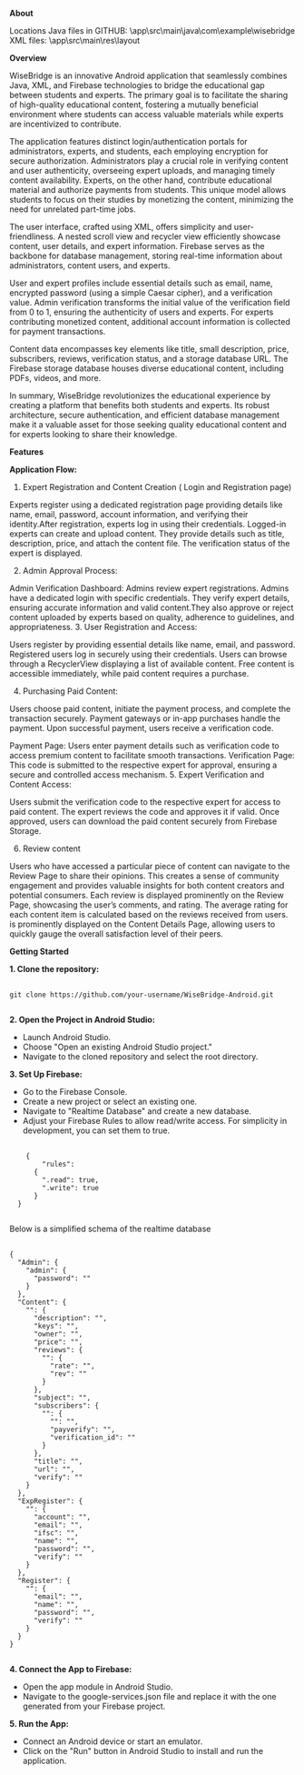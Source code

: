 
**About**

Locations Java files in GITHUB: \app\src\main\java\com\example\wisebridge XML files: \app\src\main\res\layout

**Overview**

WiseBridge is an innovative Android application that seamlessly combines Java, XML, and Firebase technologies to bridge the educational gap between students and experts. The primary goal is to facilitate the sharing of high-quality educational content, fostering a mutually beneficial environment where students can access valuable materials while experts are incentivized to contribute.

The application features distinct login/authentication portals for administrators, experts, and students, each employing encryption for secure authorization. Administrators play a crucial role in verifying content and user authenticity, overseeing expert uploads, and managing timely content availability. Experts, on the other hand, contribute educational material and authorize payments from students. This unique model allows students to focus on their studies by monetizing the content, minimizing the need for unrelated part-time jobs.

The user interface, crafted using XML, offers simplicity and user-friendliness. A nested scroll view and recycler view efficiently showcase content, user details, and expert information. Firebase serves as the backbone for database management, storing real-time information about administrators, content users, and experts.

User and expert profiles include essential details such as email, name, encrypted password (using a simple Caesar cipher), and a verification value. Admin verification transforms the initial value of the verification field from 0 to 1, ensuring the authenticity of users and experts. For experts contributing monetized content, additional account information is collected for payment transactions.

Content data encompasses key elements like title, small description, price, subscribers, reviews, verification status, and a storage database URL. The Firebase storage database houses diverse educational content, including PDFs, videos, and more.

In summary, WiseBridge revolutionizes the educational experience by creating a platform that benefits both students and experts. Its robust architecture, secure authentication, and efficient database management make it a valuable asset for those seeking quality educational content and for experts looking to share their knowledge.

**Features**

**Application Flow:**
1. Expert Registration and Content Creation ( Login and Registration page)

Experts register using a dedicated registration page providing details like name, email, password, account information, and verifying their identity.After registration, experts log in using their credentials. Logged-in experts can create and upload content. They provide details such as title, description, price, and attach the content file. The verification status of the expert is displayed.

2. Admin Approval Process:

Admin Verification Dashboard: Admins review expert registrations. Admins have a dedicated login with specific credentials. They verify expert details, ensuring accurate information and valid content.They also approve or reject content uploaded by experts based on quality, adherence to guidelines, and appropriateness.
3. User Registration and Access:

Users register by providing essential details like name, email, and password.  Registered users log in securely using their credentials. Users can browse through a RecyclerView displaying a list of available content. Free content is accessible immediately, while paid content requires a purchase.

4. Purchasing Paid Content: 

Users choose paid content, initiate the payment process, and complete the transaction securely. Payment gateways or in-app purchases handle the payment. Upon successful payment, users receive a verification code.

Payment Page: Users enter payment details such as verification code to access premium content to facilitate smooth transactions.
Verification Page: This code is submitted to the respective expert for approval, ensuring a secure and controlled access mechanism.
5. Expert Verification and Content Access:

Users submit the verification code to the respective expert for access to paid content. The expert reviews the code and approves it if valid. Once approved, users can download the paid content securely from Firebase Storage.

6. Review content

Users who have accessed a particular piece of content can navigate to the Review Page to share their opinions. This creates a sense of community engagement and provides valuable insights for both content creators and potential consumers. Each review is displayed prominently on the Review Page, showcasing the user’s comments, and rating. The average rating for each content item is calculated based on the reviews received from users. is prominently displayed on the Content Details Page, allowing users to quickly gauge the overall satisfaction level of their peers.


**Getting Started**

**1. Clone the repository:**

<pre>
  <code id="gitCloneCommand" class="bash">
git clone https://github.com/your-username/WiseBridge-Android.git
  </code>
</pre>

**2. Open the Project in Android Studio:**

  - Launch Android Studio.
  - Choose "Open an existing Android Studio project."
  - Navigate to the cloned repository and select the root directory.

**3. Set Up Firebase:**

  - Go to the Firebase Console.
  - Create a new project or select an existing one.
  - Navigate to "Realtime Database" and create a new database.
  - Adjust your Firebase Rules to allow read/write access. For simplicity in development, you can set them to true.

  <pre>
    <code id="gitCloneCommand" class="bash">  
    {
        "rules": 
      {
        ".read": true,
        ".write": true
      }
  }
    </code>
</pre>

Below is a simplified schema of the realtime database
<pre>
    <code id="gitCloneCommand" class="bash">
{
  "Admin": {
    "admin": {
      "password": "<string>"
    }
  },
  "Content": {
    "<content_id>": {
      "description": "<string>",
      "keys": "<string>",
      "owner": "<user_id>",
      "price": "<number>",
      "reviews": {
        "<user_id>": {
          "rate": "<number>",
          "rev": "<string>"
        }
      },
      "subject": "<string>",
      "subscribers": {
        "<user_id>": {
          "<user_id>": "<string>",
          "payverify": "<string>",
          "verification_id": "<string>"
        }
      },
      "title": "<string>",
      "url": "<string>",
      "verify": "<string>"
    }
  },
  "ExpRegister": {
    "<user_id>": {
      "account": "<string>",
      "email": "<string>",
      "ifsc": "<string>",
      "name": "<string>",
      "password": "<string>",
      "verify": "<string>"
    }
  },
  "Register": {
    "<user_id>": {
      "email": "<string>",
      "name": "<string>",
      "password": "<string>",
      "verify": "<string>"
    }
  }
}
         </code>
</pre>

    
**4. Connect the App to Firebase:**
  - Open the app module in Android Studio.
  - Navigate to the google-services.json file and replace it with the one generated from your Firebase project.

**5. Run the App:**
  - Connect an Android device or start an emulator.
  - Click on the "Run" button in Android Studio to install and run the application.
